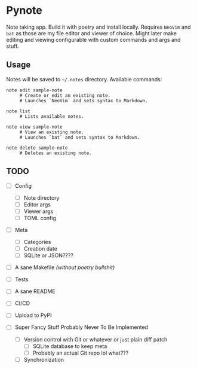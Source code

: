 # Pynote

Note taking app. Build it with poetry and install locally.
Requires `NeoVim` and `bat` as those are my file editor and viewer of choice.
Might later make editing and viewing configurable with custom commands and args and stuff.

## Usage

Notes will be saved to `~/.notes` directory. Available commands:

```shell
note edit sample-note
     # Create or edit an existing note.
     # Launches `NeoVim` and sets syntax to Markdown.

note list
     # Lists available notes.

note view sample-note
     # View an existing note.
     # Launches `bat` and sets syntax to Markdown.

note delete sample-note
     # Deletes an existing note.
```

## TODO

- [ ] Config
  - [ ] Note directory
  - [ ] Editor args
  - [ ] Viewer args
  - [ ] TOML config

- [ ] Meta
  - [ ] Categories
  - [ ] Creation date
  - [ ] SQLite or JSON????

- [ ] A sane Makefile _(without poetry bullshit)_
- [ ] Tests
- [ ] A sane README
- [ ] CI/CD
- [ ] Upload to PyPI

- [ ] Super Fancy Stuff Probably Never To Be Implemented
  - [ ] Version control with Git or whatever or just plain diff patch
    - [ ] SQLite database to keep meta
    - [ ] Probably an actual Git repo lol what???
  - [ ] Synchronization
